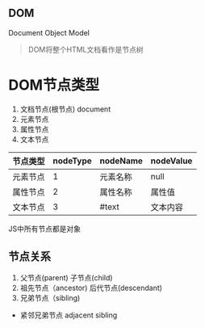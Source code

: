 ## DOM
Document Object Model

> DOM将整个HTML文档看作是节点树

# DOM节点类型
1. 文档节点(根节点) document
2. 元素节点
3. 属性节点
4. 文本节点

| 节点类型 | nodeType | nodeName | nodeValue |
| -------- | -------- | -------- | --------- |
| 元素节点 | 1        | 元素名称 | null      |
| 属性节点 | 2        | 属性名称 | 属性值    |
| 文本节点 | 3        | #text    | 文本内容  |

JS中所有节点都是对象

## 节点关系
1. 父节点(parent) 子节点(child)
2. 祖先节点（ancestor) 后代节点(descendant)
3. 兄弟节点（sibling)
  * 紧邻兄弟节点 adjacent sibling





